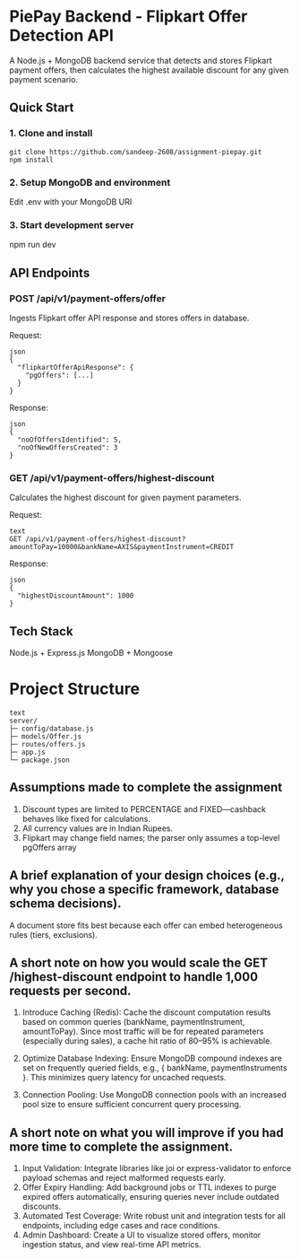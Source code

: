 # PiePay Backend - Flipkart Offer Detection API
A Node.js + MongoDB backend service that detects and stores Flipkart payment offers, then calculates the highest available discount for any given payment scenario.

## Quick Start
### 1. Clone and install
```
git clone https://github.com/sandeep-2608/assignment-piepay.git
npm install
```
### 2. Setup MongoDB and environment
  Edit .env with your MongoDB URI

### 3. Start development server
  npm run dev

## API Endpoints
### POST /api/v1/payment-offers/offer
Ingests Flipkart offer API response and stores offers in database.

Request:

    json
    {
      "flipkartOfferApiResponse": {
        "pgOffers": [...]
      }
    }
Response:

    json
    {
      "noOfOffersIdentified": 5,
      "noOfNewOffersCreated": 3
    }

### GET /api/v1/payment-offers/highest-discount
Calculates the highest discount for given payment parameters.

Request:

    text
    GET /api/v1/payment-offers/highest-discount?amountToPay=10000&bankName=AXIS&paymentInstrument=CREDIT
Response:

    json
    {
      "highestDiscountAmount": 1000
    }

## Tech Stack
  Node.js + Express.js
  MongoDB + Mongoose


# Project Structure
    text
    server/
    ├─ config/database.js
    ├─ models/Offer.js
    ├─ routes/offers.js
    ├─ app.js
    └─ package.json
    

## Assumptions made to complete the assignment 
  1. Discount types are limited to PERCENTAGE and FIXED—cashback behaves like fixed for calculations.
  2. All currency values are in Indian Rupees.
  3. Flipkart may change field names; the parser only assumes a top-level pgOffers array

## A brief explanation of your design choices (e.g., why you chose a specific framework, database schema decisions).
  A document store fits best because each offer can embed heterogeneous rules (tiers, exclusions).
     
## A short note on how you would scale the GET /highest-discount endpoint to handle 1,000 requests per second. 

 1. Introduce Caching (Redis):
    Cache the discount computation results based on common queries (bankName, paymentInstrument, amountToPay). Since most traffic will be for repeated parameters (especially during sales), a cache hit ratio of 80–95% is achievable.
    
 2. Optimize Database Indexing:
    Ensure MongoDB compound indexes are set on frequently queried fields, e.g., { bankName, paymentInstruments }. This minimizes query latency for uncached requests.

 3. Connection Pooling:
    Use MongoDB connection pools with an increased pool size to ensure sufficient concurrent query processing.

## A short note on what you will improve if you had more time to complete the assignment.
  1. Input Validation:
     Integrate libraries like joi or express-validator to enforce payload schemas and reject malformed requests early.
  2. Offer Expiry Handling:
     Add background jobs or TTL indexes to purge expired offers automatically, ensuring queries never include outdated discounts.
  3. Automated Test Coverage:
      Write robust unit and integration tests for all endpoints, including edge cases and race conditions.
  4. Admin Dashboard:
     Create a UI to visualize stored offers, monitor ingestion status, and view real-time API metrics.

